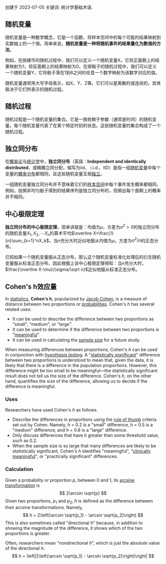 创建于 2023-07-05
关键词: 统计学基础术语.

## **随机变量**

随机变量是一种数学概念，它是一个函数，将样本空间中的每个可能的结果映射到实数轴上的一个值。简单来说，**随机变量是一种将随机事件的结果量化为数值的方法**。

例如，在抛硬币的随机过程中，我们可以定义一个随机变量X，它将正面朝上的结果映射为1，将反面朝上的结果映射为0。在掷骰子的随机过程中，我们可以定义一个随机变量Y，它将骰子落在1到6之间的任意一个数字映射为该数字对应的值。

随机变量通常用大写字母表示，如X、Y、Z等。它们可以是离散的或连续的，具体取决于它们所表示的随机过程。

## **随机过程**

随机过程是一个随机变量的集合。它是一族依赖于参数（通常是时间）的随机变量。每个随机变量代表了在某个特定时刻的状态。这些随机变量的集合构成了一个随机过程。

## **独立同分布**

在[概率论](https://zh.wikipedia.org/wiki/概率论)与[统计学](https://zh.wikipedia.org/wiki/统计学)中，**独立同分布**（英語：**Independent and identically distributed**，或稱獨立同分配，缩写为iid、 i.i.d.、IID）是指一组[随机变量](https://zh.wikipedia.org/wiki/随机变量)中每个变量的[概率分布](https://zh.wikipedia.org/wiki/概率分布)都相同，且这些随机变量互相[独立](https://zh.wikipedia.org/wiki/独立_(概率论))。

一组随机变量独立同分布并不意味着它们的[样本空间](https://zh.wikipedia.org/wiki/样本空间)中每个事件发生概率都相同。例如，投掷非均匀骰子得到的结果序列是独立同分布的，但掷出每个面朝上的概率并不相同。

## **中心极限定理**

**独立同分布的中心极限定理**，简单讲就是：均值为$\mu$，方差为$\sigma^2>0$的独立同分布的随机变量$X_1,X_2,\cdots X_n$的算术平均$\overline X=\frac{1}{n}\sum_{k=1}^nX_k$，当$n$充分大时近似地服从均值为$\mu$，方差为$\sigma^2/n$的正态分布。

已知如果一个随机变量服从正态分布，那么这个随机变量标准化处理后的衍生随机变量服从标准正态分布，因此根据上诉中心极限定理得知：当$n$充分大时，$\frac{\overline X-\mu}{\sigma/\sqrt n}$近似地服从标准正态分布。

## Cohen's h效应量

In [statistics](https://en.wikipedia.org/wiki/Statistics), **Cohen's h**, popularized by [Jacob Cohen](https://en.wikipedia.org/wiki/Jacob_Cohen_(statistician)), is a measure of distance between two proportions or [probabilities](https://en.wikipedia.org/wiki/Probability). Cohen's *h* has several related uses:

- It can be used to describe the difference between two proportions as "small", "medium", or "large".
- It can be used to determine if the difference between two proportions is "[meaningful](https://en.wikipedia.org/wiki/Clinical_significance)".
- It can be used in calculating the [sample size](https://en.wikipedia.org/wiki/Sample_size_determination) for a future study.

When measuring differences between proportions, Cohen's *h* can be used in conjunction with [hypothesis testing](https://en.wikipedia.org/wiki/Statistical_hypothesis_testing). A "[statistically significant](https://en.wikipedia.org/wiki/Statistical_significance)" difference between two proportions is understood to mean that, given the data, it is likely that there is a difference in the population proportions. However, this difference might be too small to be meaningful—the statistically significant result does not tell us the size of the difference. Cohen's *h*, on the other hand, quantifies the size of the difference, allowing us to decide if the difference is meaningful.

### Uses

Researchers have used Cohen's *h* as follows.

- Describe the differences in proportions using the [rule of thumb](https://en.wikipedia.org/wiki/Rule_of_thumb) criteria set out by Cohen. Namely, *h* = 0.2 is a "small" difference, *h* = 0.5 is a "medium" difference, and *h* = 0.8 is a "large" difference.
- Only discuss differences that have *h* greater than some threshold value, such as 0.2.
- When the sample size is so large that many differences are likely to be statistically significant, Cohen's *h* identifies "meaningful", "[clinically meaningful](https://en.wikipedia.org/wiki/Clinical_significance)", or "practically significant" differences.

### Calculation

Given a probability or proportion $p$, between $0$ and $1$, its [arcsine transformation](https://en.wikipedia.org/wiki/Arcsine_transformation) is
$$
2\arcsin \sqrt{p}
$$
Given two proportions, $p_1$ and $p_2$, $h$ is defined as the difference between their arcsine transformations. Namely,
$$
h = 2\left(\arcsin \sqrt{p_1} - \arcsin \sqrt{p_2}\right)
$$
This is also sometimes called "directional *h*" because, in addition to showing the magnitude of the difference, it shows which of the two proportions is greater.

Often, researchers mean "nondirectional *h*", which is just the absolute value of the directional *h*:
$$
h = \left|2\left(\arcsin \sqrt{p_1} - \arcsin \sqrt{p_2}\right)\right|
$$
